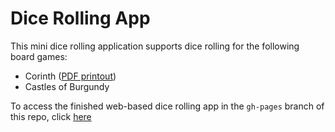 # Dice Rolling App

This mini dice rolling application supports dice rolling for the following board games: 

* Corinth ([PDF printout](https://print-and-play.asmodee.fun/corinth/))
* Castles of Burgundy

To access the finished web-based dice rolling app in the `gh-pages` branch of this repo, click [here](https://philknight93.github.io/Dice-Rolling-App/)
